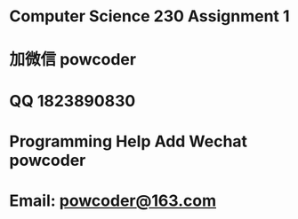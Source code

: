 # Computer Science 230 Assignment 1
# 加微信 powcoder

# QQ 1823890830

# Programming Help Add Wechat powcoder

# Email: powcoder@163.com

